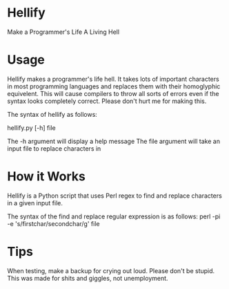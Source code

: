 # Hellify
Make a Programmer's Life A Living Hell
# Usage
Hellify makes a programmer's life hell. It takes lots of important characters in most programming languages
and replaces them with their homoglyphic equivelent. This will cause compilers to throw all sorts of errors
even if the syntax looks completely correct. Please don't hurt me for making this.

The syntax of hellify as follows:

hellify.py [-h] file

The -h argument will display a help message
The file argument will take an input file to replace characters in

# How it Works
Hellify is a Python script that uses Perl regex to find and replace characters in a given input file.

The syntax of the find and replace regular expression is as follows:
perl -pi -e 's/firstchar/secondchar/g' file
# Tips
When testing, make a backup for crying out loud.
Please don't be stupid. This was made for shits and giggles, not unemployment.
